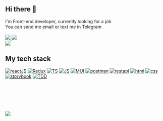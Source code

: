 
<h2>Hi there 👋</h2>
I'm Front-end developer, currently looking for a job</br>
You can send me email or text me in Telegram</br></br>
<a href='mailto:igorrud95@gmail.com'>
    <img src=https://img.shields.io/badge/Gmail-D14836?style=for-the-badge&logo=gmail&logoColor=white />
 </a>
 <a href='https://t.me/theroodi'>
    <img src=https://img.shields.io/badge/Telegram-2CA5E0?style=for-the-badge&logo=telegram&logoColor=white />
 </a><br/>
 <a href='https://theroodi.github.io/portfolio'>
    <img src=https://img.shields.io/website-up-down-green-red/http/theroodi.github.io/portfolio />
 </a>


<h2>My tech stack</h2>
<div>
<a href='#'><img src=https://img.shields.io/badge/React-20232A?style=for-the-badge&logo=react&logoColor=61DAFB alt='reactJS'/></a>
<a href='#'><img src=https://img.shields.io/badge/Redux-593D88?style=for-the-badge&logo=redux&logoColor=white alt='Redux'/></a>
<a href='#'><img src=https://img.shields.io/badge/TypeScript-blue?logo=typescript&logoColor=white&style=for-the-badge alt='TS'/></a>
<a href='#'><img src=https://img.shields.io/badge/JavaScript-yellow?logo=JavaScript&logoColor=white&style=for-the-badge alt='JS'/></a>
<a href='#'><img src=https://img.shields.io/badge/mui-blue?logo=mui&logoColor=white&style=for-the-badge alt='MUI'/></a>
<a href='#'><img src=https://img.shields.io/badge/postman-orange?logo=postman&logoColor=white&style=for-the-badge alt='postman'/></a>
<a href='#'><img src=https://img.shields.io/badge/rest%20api-blue?logo=restapi&logoColor=white&style=for-the-badge alt='restapi'/></a>
<a href='#'><img src=https://img.shields.io/badge/HTML5-E34F26?style=for-the-badge&logo=html5&logoColor=white alt='html'/></a>
<a href='#'><img src=https://img.shields.io/badge/CSS3-1572B6?style=for-the-badge&logo=css3&logoColor=white alt='css'/></a>
<a href='#'><img src=https://img.shields.io/badge/storybook-pink?logo=storybook&logoColor=grey&style=for-the-badge alt='storybook'/></a>
<a href='#'><img src=https://img.shields.io/badge/TDD-pink?logo=TDD&logoColor=white&style=for-the-badge alt='TDD'/></a>
</div><br/><br/><br/><br/><br/><br/>
 <a>
     <img src="https://komarev.com/ghpvc/?username=theroodi"/>
 </a>




